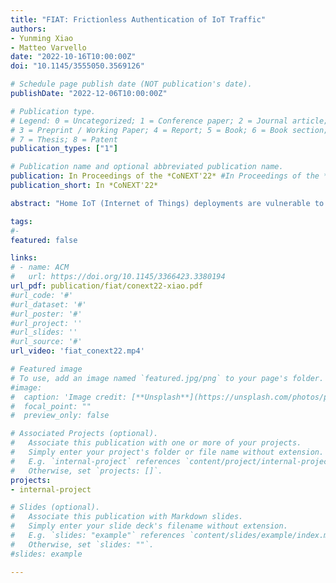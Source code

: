 ```yaml
---
title: "FIAT: Frictionless Authentication of IoT Traffic"
authors:
- Yunming Xiao
- Matteo Varvello
date: "2022-10-16T10:00:00Z"
doi: "10.1145/3555050.3569126"

# Schedule page publish date (NOT publication's date).
publishDate: "2022-12-06T10:00:00Z"

# Publication type.
# Legend: 0 = Uncategorized; 1 = Conference paper; 2 = Journal article;
# 3 = Preprint / Working Paper; 4 = Report; 5 = Book; 6 = Book section;
# 7 = Thesis; 8 = Patent
publication_types: ["1"]

# Publication name and optional abbreviated publication name.
publication: In Proceedings of the *CoNEXT'22* #In Proceedings of the *ACM on Measurement and Analysis of Computing Systems* 
publication_short: In *CoNEXT'22*

abstract: "Home IoT (Internet of Things) deployments are vulnerable to local adversaries, compromising a LAN, and remote adversaries, compromising either the accounts associated with IoT devices or third-party devices like mobile phones used to control the IoT. There is, however, a fundamental difference between an attacker and a legitimate IoT user: the physical interaction with the device (e.g., via a mobile app) used to operate the IoT. Such physical interactions can be used to build frictionless authentications. However, their integration with IoT requires each vendor to independently adopt them, which is both complex and expensive. We instead design and build FIAT, the first third-party mechanism to automatically authorize IoT traffic by learning recurring traffic and validating human actions behind unpredictable traffic. FIAT does not require modification of the IoT devices or apps, as it operates passively on network traffic. Our evaluation shows that FIAT achieves high accuracy with minimal impact on the user experience. "

tags:
#- 
featured: false

links:
# - name: ACM
#   url: https://doi.org/10.1145/3366423.3380194
url_pdf: publication/fiat/conext22-xiao.pdf
#url_code: '#'
#url_dataset: '#'
#url_poster: '#'
#url_project: ''
#url_slides: ''
#url_source: '#'
url_video: 'fiat_conext22.mp4'

# Featured image
# To use, add an image named `featured.jpg/png` to your page's folder. 
#image:
#  caption: 'Image credit: [**Unsplash**](https://unsplash.com/photos/pLCdAaMFLTE)'
#  focal_point: ""
#  preview_only: false

# Associated Projects (optional).
#   Associate this publication with one or more of your projects.
#   Simply enter your project's folder or file name without extension.
#   E.g. `internal-project` references `content/project/internal-project/index.md`.
#   Otherwise, set `projects: []`.
projects:
- internal-project

# Slides (optional).
#   Associate this publication with Markdown slides.
#   Simply enter your slide deck's filename without extension.
#   E.g. `slides: "example"` references `content/slides/example/index.md`.
#   Otherwise, set `slides: ""`.
#slides: example

---
```

